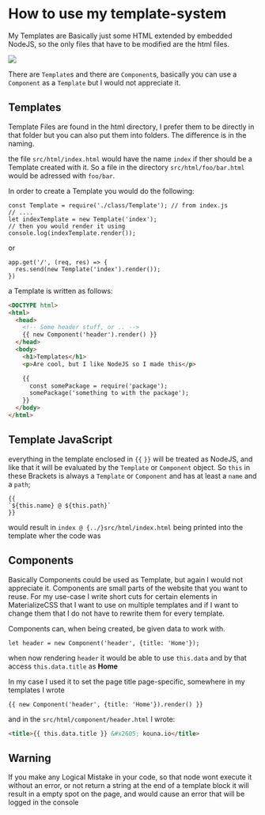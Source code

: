 # How to use my template-system

My Templates are Basically just some HTML extended by embedded NodeJS, so the only files that have to be modified are the html files.

![](https://puu.sh/AsNXr/982248aef9.png)

There are `Template`s and there are `Component`s, basically you can use a `Component` as a `Template` but I would not appreciate it.

## Templates

Template Files are found in the html directory, I prefer them to be directly in that folder but you can also put them into folders. The difference is in the naming.

the file `src/html/index.html` would have the name `index` if ther should be a Template created with it. So a file in the directory `src/html/foo/bar.html` would be adressed with `foo/bar`.

In order to create a Template you would do the following:
```JS
const Template = require('./class/Template'); // from index.js
// ....
let indexTemplate = new Template('index');
// then you would render it using
console.log(indexTemplate.render());
```
or
```JS
app.get('/', (req, res) => {
  res.send(new Template('index').render());
})
```

a Template is written as follows:

```HTML
<DOCTYPE html>
<html>
  <head>
    <!-- Some header stuff, or .. -->
    {{ new Component('header').render() }}
  </head>
  <body>
    <h1>Templates</h1>
    <p>Are cool, but I like NodeJS so I made this</p>

    {{
      const somePackage = require('package');
      somePackage('something to with the package');
    }}
  </body>
</html>
```

## Template JavaScript

everything in the template enclosed in `{{` `}}` will be treated as NodeJS, and like that it will be evaluated by the `Template` or `Component` object. So `this` in these Brackets is always a `Template` or `Component` and has at least a `name` and a `path`;

```JS
{{
`${this.name} @ ${this.path}`
}}
```

would result in `index @ {../}src/html/index.html` being printed into the template wher the code was

## Components

Basically Components could be used as Template, but again I would not appreciate it. Components are small parts of the website that you want to reuse. For my use-case I write short cuts for certain elements in MaterializeCSS that I want to use on multiple templates and if I want to change them that I do not have to rewrite them for every template.

Components can, when being created, be given data to work with.

```JS
let header = new Component('header', {title: 'Home'});
```

when now rendering `header` it would be able to use `this.data` and by that access `this.data.title` as **Home**

In my case I used it to set the page title page-specific,
somewhere in my templates I wrote

```JS
{{ new Component('header', {title: 'Home'}).render() }}
```

and in the `src/html/component/header.html` I wrote:
```HTML
<title>{{ this.data.title }} &#x2605; kouna.io</title>
```

## Warning

If you make any Logical Mistake in your code, so that node wont execute it without an error, or not return a string at the end of a template block it will result in a empty spot on the page, and would cause an error that will be logged in the console

